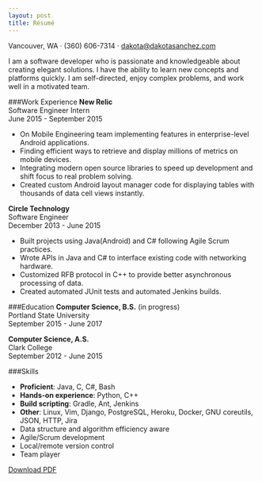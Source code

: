 ```yaml
---
layout: post
title: Résumé
---
```


Vancouver, WA &middot; (360) 606-7314 &middot; <a href="mailto:dakota@dakotasanchez.com">dakota@dakotasanchez.com</a>

I am a software developer who is passionate and knowledgeable about creating elegant solutions. I have the ability to learn new concepts and platforms quickly. I am self-directed, enjoy complex problems, and work well in a motivated team.

###Work Experience
<strong>New Relic</strong>   
Software Engineer Intern   
June 2015 - September 2015

- On Mobile Engineering team implementing features in enterprise-level Android applications.
- Finding efficient ways to retrieve and display millions of metrics on mobile devices.
- Integrating modern open source libraries to speed up development and shift focus to real problem solving.
- Created custom Android layout manager code for displaying tables with thousands of data cell views instantly.

<strong>Circle Technology</strong>   
Software Engineer   
December 2013 - June 2015

- Built projects using Java(Android) and C# following Agile Scrum practices.
- Wrote APIs in Java and C# to interface existing code with networking hardware.
- Customized RFB protocol in C++ to provide better asynchronous processing of data.
- Created automated JUnit tests and automated Jenkins builds.

###Education
<strong>Computer Science, B.S.</strong> (in progress)   
Portland State University   
September 2015 - June 2017

<strong>Computer Science, A.S.</strong>   
Clark College   
September 2012 - June 2015

###Skills
- <strong>Proficient</strong>: Java, C, C#, Bash
- <strong>Hands-on experience</strong>: Python, C++
- <strong>Build scripting</strong>: Gradle, Ant, Jenkins
- <strong>Other</strong>: Linux, Vim, Django, PostgreSQL, Heroku, Docker, GNU coreutils,    
JSON, HTTP, Jira
- Data structure and algorithm efficiency aware
- Agile/Scrum development
- Local/remote version control
- Team player

<a href="files/SanchezDakotaResume.pdf">Download PDF</a>
